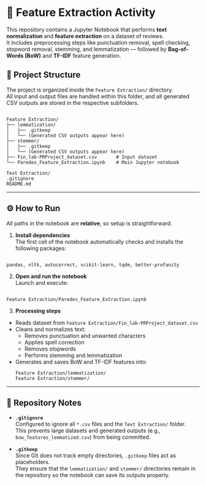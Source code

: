 # 🧠 Feature Extraction Activity

This repository contains a Jupyter Notebook that performs **text normalization** and **feature extraction** on a dataset of reviews.  
It includes preprocessing steps like punctuation removal, spell checking, stopword removal, stemming, and lemmatization — followed by **Bag-of-Words (BoW)** and **TF-IDF** feature generation.


## 📁 Project Structure

The project is organized inside the `Feature Extraction/` directory.  
All input and output files are handled within this folder, and all generated CSV outputs are stored in the respective subfolders.

```

Feature Extraction/
├── lemmatization/
│   ├── .gitkeep
│   └── (Generated CSV outputs appear here)
├── stemmer/
│   ├── .gitkeep
│   └── (Generated CSV outputs appear here)
├── Fin_lab-PRProject_dataset.csv       # Input dataset
└── Paredes_Feature_Extraction.ipynb    # Main Jupyter notebook

Text Extraction/
.gitignore
README.md

```

---

## ⚙️ How to Run

All paths in the notebook are **relative**, so setup is straightforward.

1. **Install dependencies**  
   The first cell of the notebook automatically checks and installs the following packages:
```

pandas, nltk, autocorrect, scikit-learn, tqdm, better-profanity

```

2. **Open and run the notebook**  
Launch and execute:  
```

Feature Extraction/Paredes_Feature_Extraction.ipynb

````

3. **Processing steps**
- Reads dataset from `Feature Extraction/Fin_lab-PRProject_dataset.csv`
- Cleans and normalizes text:
  - Removes punctuation and unwanted characters  
  - Applies spell correction  
  - Removes stopwords  
  - Performs stemming and lemmatization  
- Generates and saves BoW and TF-IDF features into:
  ```
  Feature Extraction/lemmatization/
  Feature Extraction/stemmer/
  ```

---

## 📝 Repository Notes

- **`.gitignore`**  
Configured to ignore all `*.csv` files and the `Text Extraction/` folder.  
This prevents large datasets and generated outputs (e.g., `bow_features_lemmatized.csv`) from being committed.

- **`.gitkeep`**  
Since Git does not track empty directories, `.gitkeep` files act as placeholders.  
They ensure that the `lemmatization/` and `stemmer/` directories remain in the repository so the notebook can save its outputs properly.

